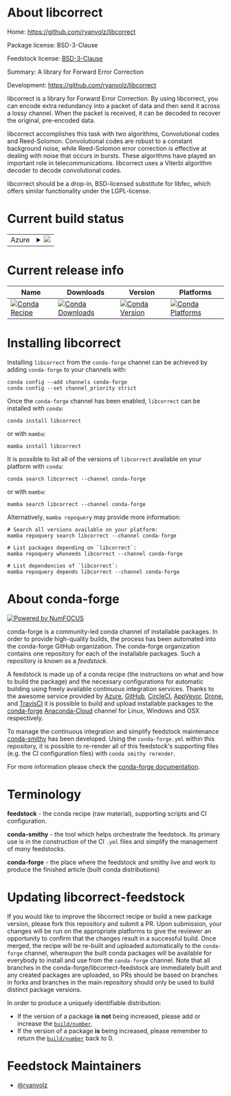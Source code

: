 About libcorrect
================

Home: https://github.com/ryanvolz/libcorrect

Package license: BSD-3-Clause

Feedstock license: [BSD-3-Clause](https://github.com/conda-forge/libcorrect-feedstock/blob/main/LICENSE.txt)

Summary: A library for Forward Error Correction

Development: https://github.com/ryanvolz/libcorrect

libcorrect is a library for Forward Error Correction. By using libcorrect,
you can encode extra redundancy into a packet of data and then send it
across a lossy channel. When the packet is received, it can be decoded to
recover the original, pre-encoded data.

libcorrect accomplishes this task with two algorithms, Convolutional codes
and Reed-Solomon. Convolutional codes are robust to a constant background
noise, while Reed-Solomon error correction is effective at dealing with
noise that occurs in bursts. These algorithms have played an important role
in telecommunications. libcorrect uses a Viterbi algorithm decoder to
decode convolutional codes.

libcorrect should be a drop-in, BSD-licensed substitute for libfec, which
offers similar functionality under the LGPL-license.


Current build status
====================


<table>
    
  <tr>
    <td>Azure</td>
    <td>
      <details>
        <summary>
          <a href="https://dev.azure.com/conda-forge/feedstock-builds/_build/latest?definitionId=18409&branchName=main">
            <img src="https://dev.azure.com/conda-forge/feedstock-builds/_apis/build/status/libcorrect-feedstock?branchName=main">
          </a>
        </summary>
        <table>
          <thead><tr><th>Variant</th><th>Status</th></tr></thead>
          <tbody><tr>
              <td>linux_64</td>
              <td>
                <a href="https://dev.azure.com/conda-forge/feedstock-builds/_build/latest?definitionId=18409&branchName=main">
                  <img src="https://dev.azure.com/conda-forge/feedstock-builds/_apis/build/status/libcorrect-feedstock?branchName=main&jobName=linux&configuration=linux%20linux_64_" alt="variant">
                </a>
              </td>
            </tr><tr>
              <td>osx_64</td>
              <td>
                <a href="https://dev.azure.com/conda-forge/feedstock-builds/_build/latest?definitionId=18409&branchName=main">
                  <img src="https://dev.azure.com/conda-forge/feedstock-builds/_apis/build/status/libcorrect-feedstock?branchName=main&jobName=osx&configuration=osx%20osx_64_" alt="variant">
                </a>
              </td>
            </tr><tr>
              <td>win_64</td>
              <td>
                <a href="https://dev.azure.com/conda-forge/feedstock-builds/_build/latest?definitionId=18409&branchName=main">
                  <img src="https://dev.azure.com/conda-forge/feedstock-builds/_apis/build/status/libcorrect-feedstock?branchName=main&jobName=win&configuration=win%20win_64_" alt="variant">
                </a>
              </td>
            </tr>
          </tbody>
        </table>
      </details>
    </td>
  </tr>
</table>

Current release info
====================

| Name | Downloads | Version | Platforms |
| --- | --- | --- | --- |
| [![Conda Recipe](https://img.shields.io/badge/recipe-libcorrect-green.svg)](https://anaconda.org/conda-forge/libcorrect) | [![Conda Downloads](https://img.shields.io/conda/dn/conda-forge/libcorrect.svg)](https://anaconda.org/conda-forge/libcorrect) | [![Conda Version](https://img.shields.io/conda/vn/conda-forge/libcorrect.svg)](https://anaconda.org/conda-forge/libcorrect) | [![Conda Platforms](https://img.shields.io/conda/pn/conda-forge/libcorrect.svg)](https://anaconda.org/conda-forge/libcorrect) |

Installing libcorrect
=====================

Installing `libcorrect` from the `conda-forge` channel can be achieved by adding `conda-forge` to your channels with:

```
conda config --add channels conda-forge
conda config --set channel_priority strict
```

Once the `conda-forge` channel has been enabled, `libcorrect` can be installed with `conda`:

```
conda install libcorrect
```

or with `mamba`:

```
mamba install libcorrect
```

It is possible to list all of the versions of `libcorrect` available on your platform with `conda`:

```
conda search libcorrect --channel conda-forge
```

or with `mamba`:

```
mamba search libcorrect --channel conda-forge
```

Alternatively, `mamba repoquery` may provide more information:

```
# Search all versions available on your platform:
mamba repoquery search libcorrect --channel conda-forge

# List packages depending on `libcorrect`:
mamba repoquery whoneeds libcorrect --channel conda-forge

# List dependencies of `libcorrect`:
mamba repoquery depends libcorrect --channel conda-forge
```


About conda-forge
=================

[![Powered by
NumFOCUS](https://img.shields.io/badge/powered%20by-NumFOCUS-orange.svg?style=flat&colorA=E1523D&colorB=007D8A)](https://numfocus.org)

conda-forge is a community-led conda channel of installable packages.
In order to provide high-quality builds, the process has been automated into the
conda-forge GitHub organization. The conda-forge organization contains one repository
for each of the installable packages. Such a repository is known as a *feedstock*.

A feedstock is made up of a conda recipe (the instructions on what and how to build
the package) and the necessary configurations for automatic building using freely
available continuous integration services. Thanks to the awesome service provided by
[Azure](https://azure.microsoft.com/en-us/services/devops/), [GitHub](https://github.com/),
[CircleCI](https://circleci.com/), [AppVeyor](https://www.appveyor.com/),
[Drone](https://cloud.drone.io/welcome), and [TravisCI](https://travis-ci.com/)
it is possible to build and upload installable packages to the
[conda-forge](https://anaconda.org/conda-forge) [Anaconda-Cloud](https://anaconda.org/)
channel for Linux, Windows and OSX respectively.

To manage the continuous integration and simplify feedstock maintenance
[conda-smithy](https://github.com/conda-forge/conda-smithy) has been developed.
Using the ``conda-forge.yml`` within this repository, it is possible to re-render all of
this feedstock's supporting files (e.g. the CI configuration files) with ``conda smithy rerender``.

For more information please check the [conda-forge documentation](https://conda-forge.org/docs/).

Terminology
===========

**feedstock** - the conda recipe (raw material), supporting scripts and CI configuration.

**conda-smithy** - the tool which helps orchestrate the feedstock.
                   Its primary use is in the construction of the CI ``.yml`` files
                   and simplify the management of *many* feedstocks.

**conda-forge** - the place where the feedstock and smithy live and work to
                  produce the finished article (built conda distributions)


Updating libcorrect-feedstock
=============================

If you would like to improve the libcorrect recipe or build a new
package version, please fork this repository and submit a PR. Upon submission,
your changes will be run on the appropriate platforms to give the reviewer an
opportunity to confirm that the changes result in a successful build. Once
merged, the recipe will be re-built and uploaded automatically to the
`conda-forge` channel, whereupon the built conda packages will be available for
everybody to install and use from the `conda-forge` channel.
Note that all branches in the conda-forge/libcorrect-feedstock are
immediately built and any created packages are uploaded, so PRs should be based
on branches in forks and branches in the main repository should only be used to
build distinct package versions.

In order to produce a uniquely identifiable distribution:
 * If the version of a package **is not** being increased, please add or increase
   the [``build/number``](https://docs.conda.io/projects/conda-build/en/latest/resources/define-metadata.html#build-number-and-string).
 * If the version of a package **is** being increased, please remember to return
   the [``build/number``](https://docs.conda.io/projects/conda-build/en/latest/resources/define-metadata.html#build-number-and-string)
   back to 0.

Feedstock Maintainers
=====================

* [@ryanvolz](https://github.com/ryanvolz/)

